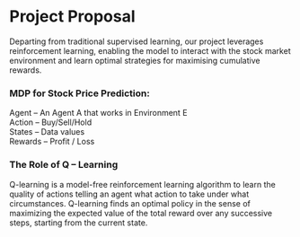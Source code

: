 # Project Proposal  
Departing from traditional supervised learning, our project leverages reinforcement learning, enabling the model to interact with the stock market environment and learn optimal strategies for maximising cumulative rewards. 



### MDP for Stock Price Prediction:

Agent – An Agent A that works in Environment E  
Action – Buy/Sell/Hold  
States – Data values  
Rewards – Profit / Loss  
 
### The Role of Q – Learning

Q-learning is a model-free reinforcement learning algorithm to learn the quality of actions telling an agent what action to take under what circumstances. 
Q-learning finds an optimal policy in the sense of maximizing the expected value of the total reward over any successive steps, starting from the current state.
